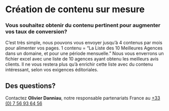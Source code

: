 # Création de contenu sur mesure

### Vous souhaitez obtenir du contenu pertinent pour augmenter vos taux de conversion?
C’est très simple, nous pouvons vous envoyer jusqu’à 4 contenus par mois pour alimenter vos pages.
1 contenu = “La Liste des 10 Meilleures Agences dans un domaine, et pour une période mensuelle.”
Nous vous enverrons un fichier excel avec une liste de 10 agences ayant obtenu les meilleurs avis clients. Il ne vous restera plus qu’à enrichir cette liste avec du contenu intéressant, selon vos exigences éditoriales.

## Des questions?

Contactez **Olivier Danniau**, notre responsable partenariats France au [+33 (0) 7 56 93 64 56](tel:+33756936456)